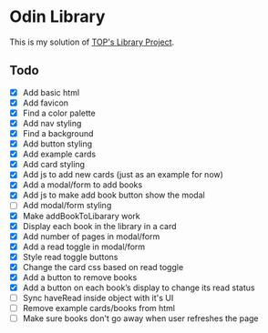 # Odin Library

This is my solution of [TOP's Library Project](https://www.theodinproject.com/lessons/node-path-javascript-library).

## Todo
- [x] Add basic html
- [x] Add favicon
- [x] Find a color palette
- [x] Add nav styling
- [x] Find a background
- [x] Add button styling
- [x] Add example cards
- [x] Add card styling
- [x] Add js to add new cards (just as an example for now)
- [x] Add a modal/form to add books
- [x] Add js to make add book button show the modal
- [ ] Add modal/form styling
- [x] Make addBookToLibarary work
- [x] Display each book in the library in a card
- [x] Add number of pages in modal/form
- [x] Add a read toggle in modal/form
- [x] Style read toggle buttons
- [x] Change the card css based on read toggle
- [x] Add a button to remove books
- [x] Add a button on each book’s display to change its read status
- [ ] Sync haveRead inside object with it's UI
- [ ] Remove example cards/books from html
- [ ] Make sure books don't go away when user refreshes the page
